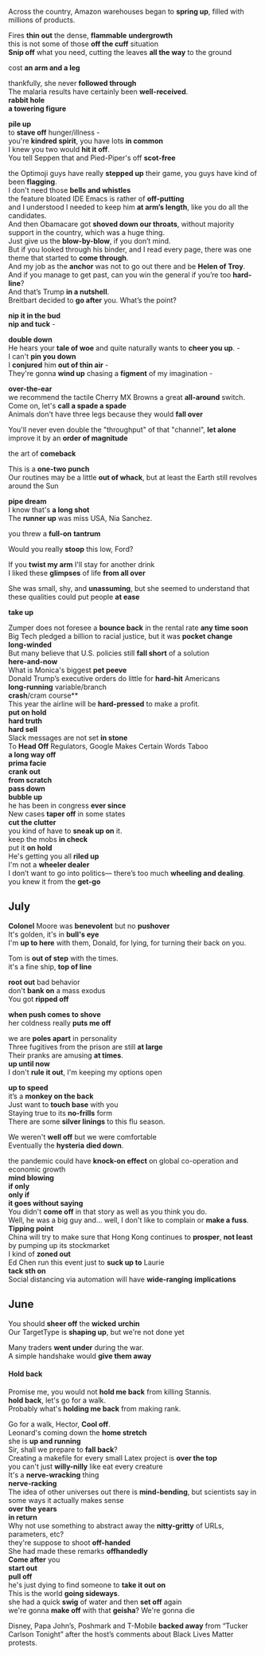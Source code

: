   
Across the country, Amazon warehouses began to **spring up**, filled with millions of products.  
  
Fires **thin out** the dense, **flammable** **undergrowth**  
this is not some of those **off the cuff** situation  
**Snip off** what you need, cutting the leaves **all the way** to the ground  
  
cost **an arm and a leg**  
  
thankfully, she never **followed through**  
The malaria results have certainly been **well-received**.  
**rabbit hole**  
**a towering figure**  
  
**pile up**  
to **stave off** hunger/illness -  
you're **kindred spirit**, you have lots **in common**  
I knew you two would **hit it off**.  
You tell Seppen that and Pied-Piper's off **scot-free**  
   
the Optimoji guys have really **stepped up** their game, you guys have kind of been **flagging**.  
I don't need those **bells and whistles**  
the feature bloated IDE Emacs is rather of **off-putting**  
and I understood I needed to keep him **at arm’s length**, like you do all the candidates.  
And then Obamacare got **shoved down our throats**, without majority support in the country, which was a huge thing.  
Just give us the **blow-by-blow**, if you don’t mind.  
But if you looked through his binder, and I read every page, there was one theme that started to **come through**.  
And my job as the **anchor** was not to go out there and be **Helen of Troy**.  
And if you manage to get past, can you win the general if you’re too **hard-line**?  
And that’s Trump **in a nutshell**.  
Breitbart decided to **go after** you. What’s the point?  
   
**nip it in the bud**  
**nip and tuck** -  
   
**double down**  
He hears your **tale of woe** and quite naturally wants to **cheer you up**. -  
I can't **pin you down**  
I **conjured** him **out of thin air** -  
They're gonna **wind up** chasing a **figment** of my imagination -  
   
**over-the-ear**  
we recommend the tactile Cherry MX Browns a great **all-around** switch.  
Come on, let's **call a spade a spade**  
Animals don't have three legs because they would **fall over**  
   
You'll never even double the "throughput" of that "channel", **let alone** improve it by an **order of magnitude**  
   
the art of **comeback**  
   
This is a **one-two punch**  
Our routines may be a little **out of whack**, but at least the Earth still revolves around the Sun  
   
**pipe dream**  
I know that's **a long shot**  
The **runner up** was miss USA, Nia Sanchez.  
   
you threw a **full-on** **tantrum**  
   
Would you really **stoop** this low, Ford?  
   
If you **twist my arm** I'll stay for another drink  
I liked these **glimpses** of life **from all over**  
   
She was small, shy, and **unassuming**, but she seemed to understand that these qualities could put people **at ease**  
   
**take up**  
   
Zumper does not foresee a **bounce back** in the rental rate **any time soon**  
Big Tech pledged a billion to racial justice, but it was **pocket change**  
**long-winded**  
But many believe that U.S. policies still **fall short** of a solution  
**here-and-now**  
What is Monica's biggest **pet peeve**  
Donald Trump’s executive orders do little for **hard-hit** Americans  
**long-running** variable/branch  
**crash**/cram course**  
This year the airline will be **hard-pressed** to make a profit.  
**put on hold**  
**hard truth**  
**hard sell**  
Slack messages are not set **in stone**  
To **Head Off** Regulators, Google Makes Certain Words Taboo  
**a long way off**  
**prima facie**  
**crank out**  
**from scratch**  
**pass down**  
**bubble up**  
he has been in congress **ever since**  
New cases **taper off** in some states  
**cut the clutter**  
you kind of have to **sneak up on** it.  
keep the mobs **in check**  
put it **on hold**  
He's getting you all **riled up**  
I'm not a **wheeler dealer**  
I don’t want to go into politics— there’s too much **wheeling and dealing**.  
you knew it from the **get-go**  
   
## July  
**Colonel** Moore was **benevolent** but no **pushover**  
It's golden, it's in **bull's eye**  
I'm **up to here** with them, Donald, for lying, for turning their back on you.  
   
Tom is **out of step** with the times.  
it's a fine ship, **top of line**  
   
**root out** bad behavior  
don't **bank on** a mass exodus  
You got **ripped off**  
   
**when push comes to shove**  
her coldness really **puts me off**  
   
we are **poles apart** in personality  
Three fugitives from the prison are still **at large**  
Their pranks are amusing **at times**.  
**up until now**  
I don't **rule it out**, I'm keeping my options open  
   
**up to speed**  
it’s a **monkey on the back**  
Just want to **touch base** with you  
Staying true to its **no-frills** form  
There are some **silver linings** to this flu season.  
   
We weren't **well off** but we were comfortable  
Eventually the **hysteria** **died down**.  
   
the pandemic could have **knock-on effect** on global co-operation and economic growth  
**mind blowing**  
**if only**  
**only if**  
**it goes without saying**  
You didn't **come off** in that story as well as you think you do.  
Well, he was a big guy and… well, I don't like to complain or **make a fuss**.  
**Tipping point**  
China will try to make sure that Hong Kong continues to **prosper**, **not least** by pumping up its stockmarket  
I kind of **zoned out**  
Ed Chen run this event just to **suck up to** Laurie  
**tack sth on**  
Social distancing via automation will have **wide-ranging** **implications**  
   
## June  
   
You should **sheer off** the **wicked** **urchin**  
Our TargetType is **shaping up**, but we're not done yet  
   
Many traders **went under** during the war.  
A simple handshake would **give them away**  
   
#### Hold back  
Promise me, you would not **hold me back** from killing Stannis.  
**hold back**, let's go for a walk.  
Probably what's **holding me back** from making rank.  
   
Go for a walk, Hector, **Cool off**.  
Leonard's coming down the **home stretch**  
she is **up and running**  
Sir, shall we prepare to **fall back**?  
Creating a makefile for every small Latex project is **over the top**  
you can't just **willy-nilly** like eat every creature  
It's a **nerve-wracking** thing  
**nerve-racking**  
The idea of other universes out there is **mind-bending**, but scientists say in some ways it actually makes sense  
**over the years**  
**in return**  
Why not use something to abstract away the **nitty-gritty** of URLs, parameters, etc?  
they're suppose to shoot **off-handed**  
She had made these remarks **offhandedly**  
**Come after** you  
**start out**  
**pull off**  
he's just dying to find someone to **take it out on**  
This is the world **going sideways**.  
she had a quick **swig** of water and then **set off** again  
we're gonna **make off** with that **geisha**? We're gonna die  
   
Disney, Papa John’s, Poshmark and T-Mobile **backed away** from “Tucker Carlson Tonight” after the host’s comments about Black Lives Matter protests.  
   
